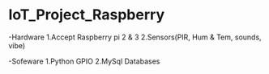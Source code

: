 # IoT_Project_Raspberry
-Hardware
1.Accept Raspberry pi 2 & 3
2.Sensors(PIR, Hum & Tem, sounds, vibe)

-Sofeware
1.Python GPIO
2.MySql Databases